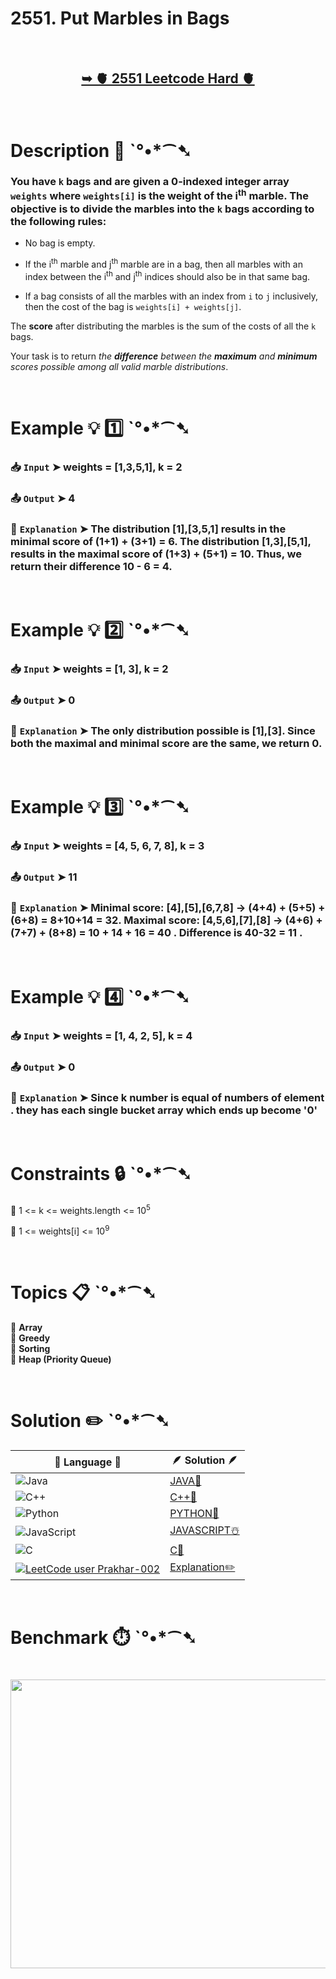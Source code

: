 # 2551. Put Marbles in Bags

</br>

<h2 align="center"> 

<a href="https://leetcode.com/problems/put-marbles-in-bags/description/?envType=daily-question&envId=2025-03-31"><strong>➥ 🫀 2551 Leetcode Hard 🫀 </strong></a>
</h2>

</br>

# Description 📜 ˋ°•*⁀➷

### You have `k` bags and are given a 0-indexed integer array `weights` where `weights[i]` is the weight of the i<sup>th</sup> marble. The objective is to divide the marbles into the `k` bags according to the following rules:

- No bag is empty.

- If the i<sup>th</sup> marble and j<sup>th</sup> marble are in a bag, then all marbles with an index between the i<sup>th</sup> and j<sup>th</sup> indices should also be in that same bag.

- If a bag consists of all the marbles with an index from `i` to `j` inclusively, then the cost of the bag is `weights[i] + weights[j]`.

The **score** after distributing the marbles is the sum of the costs of all the `k` bags. 

Your task is to return *the **difference** between the **maximum** and **minimum** scores possible among all valid marble distributions*.

</br>

# Example 💡 1️⃣ ˋ°•*⁀➷

  ### 📥 `Input`  ➤ weights = [1,3,5,1], k = 2

  ### 📤 `Output`  ➤ 4

  ### 🔦 `Explanation`  ➤ The distribution [1],[3,5,1] results in the minimal score of (1+1) + (3+1) = 6.  The distribution [1,3],[5,1], results in the maximal score of (1+3) + (5+1) = 10.  Thus, we return their difference 10 - 6 = 4.

</br>

# Example 💡 2️⃣ ˋ°•*⁀➷

  ### 📥 `Input` ➤ weights = [1, 3], k = 2

  ### 📤 `Output`  ➤ 0

  ### 🔦 `Explanation` ➤ The only distribution possible is [1],[3].  Since both the maximal and minimal score are the same, we return 0.

</br>

# Example 💡 3️⃣ ˋ°•*⁀➷

  ### 📥 `Input` ➤ weights = [4, 5, 6, 7, 8], k = 3

  ### 📤 `Output`  ➤ 11

  ### 🔦 `Explanation`  ➤ Minimal score: [4],[5],[6,7,8] -> (4+4) + (5+5) + (6+8) = 8+10+14 = 32. Maximal score: [4,5,6],[7],[8] -> (4+6) + (7+7) + (8+8) = 10 + 14 + 16 = 40 . Difference is 40-32 = 11 .

</br>

# Example 💡 4️⃣ ˋ°•*⁀➷

   ### 📥 `Input`  ➤ weights = [1, 4, 2, 5], k = 4

   ### 📤 `Output`  ➤ 0

   ### 🔦 `Explanation`  ➤ Since k number is equal of numbers of element . they has each single bucket array which ends up become '0'

</br>

# Constraints 🔒 ˋ°•*⁀➷

🔹 1 <= k <= weights.length <= 10<sup>5</sup> </br>

🔹 1 <= weights[i] <= 10<sup>9</sup> </br>

</br>

# Topics 📋 ˋ°•*⁀➷

🔸 **Array**  </br>
🔸 **Greedy**  </br>
🔸 **Sorting**  </br>
🔸 **Heap (Priority Queue)**  </br>

</br>

# Solution ✏️ ˋ°•*⁀➷

| 📒 Language 📒  | 🪶 Solution 🪶 |
| ------------- | ------------- |
|  ![Java](https://img.shields.io/badge/java-%23ED8B00.svg?style=for-the-badge&logo=openjdk&logoColor=white)  | [JAVA🍁]() |
|  ![C++](https://img.shields.io/badge/c++-%2300599C.svg?style=for-the-badge&logo=c%2B%2B&logoColor=white)  | [C++🎲]()  |
|  ![Python](https://img.shields.io/badge/python-3670A0?style=for-the-badge&logo=python&logoColor=ffdd54)    | [PYTHON🍰]() |
| ![JavaScript](https://img.shields.io/badge/javascript-%23323330.svg?style=for-the-badge&logo=javascript&logoColor=%23F7DF1E)   | [JAVASCRIPT☃️]() |
|   ![C](https://img.shields.io/badge/c-%2300599C.svg?style=for-the-badge&logo=c&logoColor=white)   | [C💖]()  |
| [![LeetCode user Prakhar-002](https://img.shields.io/badge/dynamic/json?style=for-the-badge&labelColor=black&color=%23ffa116&label=Solved&query=solvedOverTotal&url=https%3A%2F%2Fleetcode-badge.vercel.app%2Fapi%2Fusers%2FPrakhar-002&logo=leetcode&logoColor=yellow)](https://leetcode.com/Prakhar-002/)  | [Explanation✏️]() |

</br>

# Benchmark ⏱️ ˋ°•*⁀➷

<h1  align="center" >

<img src ="" width = "700px" height="462px" />

</h1>
